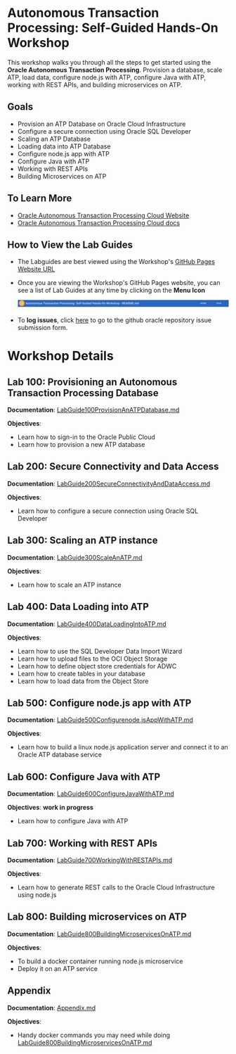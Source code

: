 # Autonomous Transaction Processing: Self-Guided Hands-On Workshop
This workshop walks you through all the steps to get started using the **Oracle Autonomous Transaction Processing**. Provision a database, scale ATP, load data, configure node.js with ATP, configure Java with ATP, working with REST APIs, and building microservices on ATP. 

## Goals

- Provision an ATP Database on Oracle Cloud Infrastructure
- Configure a secure connection using Oracle SQL Developer
- Scaling an ATP Database
- Loading data into ATP Database
- Configure node.js app with ATP
- Configure Java with ATP
- Working with REST APIs
- Building Microservices on ATP

## To Learn More
 - [Oracle Autonomous Transaction Processing Cloud Website](https://www.oracle.com/database/autonomous-transaction-processing.html)
 - [Oracle Autonomous Transaction Processing Cloud docs](https://docs.oracle.com/en/cloud/paas/atp-cloud/index.html)
 
## How to View the Lab Guides

- The Labguides are best viewed using the Workshop's [GitHub Pages Website URL](https://oracle.github.io/learning-library/workshops/autonomous-transaction-processing/) 

- Once you are viewing the Workshop's GitHub Pages website, you can see a list of Lab Guides at any time by clicking on the **Menu Icon**

    ![](images/WorkshopMenu.png)  

- To **log issues**, click [here](https://github.com/cloudsolutionhubs/autonomous-transaction-processing/issues/new) to go to the github oracle repository issue submission form.

# Workshop Details

## Lab 100: Provisioning an Autonomous Transaction Processing Database

**Documentation**: [LabGuide100ProvisionAnATPDatabase.md](LabGuide100ProvisionAnATPDatabase.md)

**Objectives**:

- Learn how to sign-in to the Oracle Public Cloud
- Learn how to provision a new ATP database

## Lab 200: Secure Connectivity and Data Access

**Documentation**: [LabGuide200SecureConnectivityAndDataAccess.md](LabGuide200SecureConnectivityAndDataAccess.md)

**Objectives**:

- Learn how to configure a secure connection using Oracle SQL Developer

## Lab 300: Scaling an ATP instance

**Documentation**: [LabGuide300ScaleAnATP.md](LabGuide300ScaleAnATP.md)

**Objectives**:

- Learn how to scale an ATP instance

## Lab 400: Data Loading into ATP

**Documentation**: [LabGuide400DataLoadingIntoATP.md](LabGuide400DataLoadingIntoATP.md)

**Objectives**:

- Learn how to use the SQL Developer Data Import Wizard
- Learn how to upload files to the OCI Object Storage
- Learn how to define object store credentials for ADWC
- Learn how to create tables in your database
- Learn how to load data from the Object Store

## Lab 500: Configure node.js app with ATP

**Documentation**: [LabGuide500Configurenode.jsAppWithATP.md](LabGuide500Configurenode.jsAppWithATP.md)

**Objectives**:

- Learn how to build a linux node.js application server and connect it to an Oracle ATP database service

## Lab 600: Configure Java with ATP

**Documentation**: [LabGuide600ConfigureJavaWithATP.md](LabGuide600ConfigureJavaWithATP.md)

**Objectives**: **work in progress**

- Learn how to configure Java with ATP

## Lab 700: Working with REST APIs

**Documentation**: [LabGuide700WorkingWithRESTAPIs.md](LabGuide700WorkingWithRESTAPIs.md)

**Objectives**:

- Learn how to generate REST calls to the Oracle Cloud Infrastructure using node.js

## Lab 800: Building microservices on ATP

**Documentation**: [LabGuide800BuildingMicroservicesOnATP.md](LabGuide800BuildingMicroservicesOnATP.md)

**Objectives**:

- To build a docker container running node.js microservice
- Deploy it on an ATP service

## Appendix

**Documentation**: [Appendix.md](Appendix.md)

**Objectives**:

- Handy docker commands you may need while doing <a href="./LabGuide800BuildingMicroservicesOnATP.md" target="_blank">LabGuide800BuildingMicroservicesOnATP.md</a>